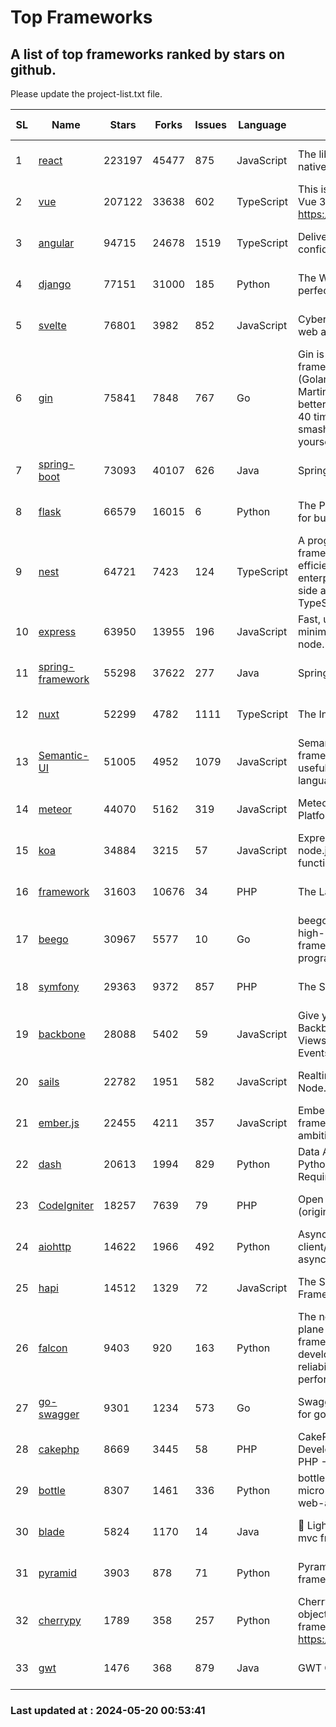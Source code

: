 # Top Frameworks
## A list of top frameworks ranked by stars on github.  
Please update the project-list.txt file.

| SL| Name  | Stars| Forks| Issues | Language | Description | Last Commit |
| --| ------| -----| ---- | ------ | -------- | ----------- | ----------- |
| 1 | [react](https://github.com/facebook/react) | 223197 | 45477 | 875 | JavaScript | The library for web and native user interfaces. | 2024-05-19 03:17:52 |
| 2 | [vue](https://github.com/vuejs/vue) | 207122 | 33638 | 602 | TypeScript | This is the repo for Vue 2. For Vue 3, go to https://github.com/vuejs/core | 2023-12-31 13:23:55 |
| 3 | [angular](https://github.com/angular/angular) | 94715 | 24678 | 1519 | TypeScript | Deliver web apps with confidence 🚀 | 2024-05-17 19:59:41 |
| 4 | [django](https://github.com/django/django) | 77151 | 31000 | 185 | Python | The Web framework for perfectionists with deadlines. | 2024-05-17 15:13:58 |
| 5 | [svelte](https://github.com/sveltejs/svelte) | 76801 | 3982 | 852 | JavaScript | Cybernetically enhanced web apps | 2024-05-17 15:34:26 |
| 6 | [gin](https://github.com/gin-gonic/gin) | 75841 | 7848 | 767 | Go | Gin is a HTTP web framework written in Go (Golang). It features a Martini-like API with much better performance -- up to 40 times faster. If you need smashing performance, get yourself some Gin. | 2024-05-19 02:48:07 |
| 7 | [spring-boot](https://github.com/spring-projects/spring-boot) | 73093 | 40107 | 626 | Java | Spring Boot | 2024-05-17 19:52:08 |
| 8 | [flask](https://github.com/pallets/flask) | 66579 | 16015 | 6 | Python | The Python micro framework for building web applications. | 2024-05-11 15:40:26 |
| 9 | [nest](https://github.com/nestjs/nest) | 64721 | 7423 | 124 | TypeScript | A progressive Node.js framework for building efficient, scalable, and enterprise-grade server-side applications with TypeScript/JavaScript 🚀 | 2024-05-16 07:04:40 |
| 10 | [express](https://github.com/expressjs/express) | 63950 | 13955 | 196 | JavaScript | Fast, unopinionated, minimalist web framework for node. | 2024-05-14 02:31:23 |
| 11 | [spring-framework](https://github.com/spring-projects/spring-framework) | 55298 | 37622 | 277 | Java | Spring Framework | 2024-05-17 10:30:39 |
| 12 | [nuxt](https://github.com/nuxt/nuxt) | 52299 | 4782 | 1111 | TypeScript | The Intuitive Vue Framework. | 2024-05-20 00:53:20 |
| 13 | [Semantic-UI](https://github.com/Semantic-Org/Semantic-UI) | 51005 | 4952 | 1079 | JavaScript | Semantic is a UI component framework based around useful principles from natural language. | 2023-01-11 17:05:32 |
| 14 | [meteor](https://github.com/meteor/meteor) | 44070 | 5162 | 319 | JavaScript | Meteor, the JavaScript App Platform | 2024-05-15 19:06:35 |
| 15 | [koa](https://github.com/koajs/koa) | 34884 | 3215 | 57 | JavaScript | Expressive middleware for node.js using ES2017 async functions | 2024-04-22 06:25:10 |
| 16 | [framework](https://github.com/laravel/framework) | 31603 | 10676 | 34 | PHP | The Laravel Framework. | 2024-05-17 21:44:54 |
| 17 | [beego](https://github.com/beego/beego) | 30967 | 5577 | 10 | Go | beego is an open-source, high-performance web framework for the Go programming language. | 2024-05-15 14:10:56 |
| 18 | [symfony](https://github.com/symfony/symfony) | 29363 | 9372 | 857 | PHP | The Symfony PHP framework | 2024-05-17 15:47:56 |
| 19 | [backbone](https://github.com/jashkenas/backbone) | 28088 | 5402 | 59 | JavaScript | Give your JS App some Backbone with Models, Views, Collections, and Events | 2024-03-06 23:22:47 |
| 20 | [sails](https://github.com/balderdashy/sails) | 22782 | 1951 | 582 | JavaScript | Realtime MVC Framework for Node.js | 2024-05-17 22:00:56 |
| 21 | [ember.js](https://github.com/emberjs/ember.js) | 22455 | 4211 | 357 | JavaScript | Ember.js - A JavaScript framework for creating ambitious web applications | 2024-05-14 19:04:27 |
| 22 | [dash](https://github.com/plotly/dash) | 20613 | 1994 | 829 | Python | Data Apps & Dashboards for Python. No JavaScript Required. | 2024-05-15 19:22:03 |
| 23 | [CodeIgniter](https://github.com/bcit-ci/CodeIgniter) | 18257 | 7639 | 79 | PHP | Open Source PHP Framework (originally from EllisLab) | 2024-03-20 03:51:42 |
| 24 | [aiohttp](https://github.com/aio-libs/aiohttp) | 14622 | 1966 | 492 | Python | Asynchronous HTTP client/server framework for asyncio and Python | 2024-05-16 23:14:27 |
| 25 | [hapi](https://github.com/hapijs/hapi) | 14512 | 1329 | 72 | JavaScript | The Simple, Secure Framework Developers Trust | 2024-04-09 14:33:32 |
| 26 | [falcon](https://github.com/falconry/falcon) | 9403 | 920 | 163 | Python | The no-magic web data plane API and microservices framework for Python developers, with a focus on reliability, correctness, and performance at scale. | 2024-05-07 19:30:52 |
| 27 | [go-swagger](https://github.com/go-swagger/go-swagger) | 9301 | 1234 | 573 | Go | Swagger 2.0 implementation for go | 2024-05-13 17:21:38 |
| 28 | [cakephp](https://github.com/cakephp/cakephp) | 8669 | 3445 | 58 | PHP | CakePHP: The Rapid Development Framework for PHP - Official Repository | 2024-05-13 13:54:00 |
| 29 | [bottle](https://github.com/bottlepy/bottle) | 8307 | 1461 | 336 | Python | bottle.py is a fast and simple micro-framework for python web-applications. | 2024-01-03 22:31:48 |
| 30 | [blade](https://github.com/lets-blade/blade) | 5824 | 1170 | 14 | Java | :rocket: Lightning fast and elegant mvc framework for Java8 | 2023-06-16 05:18:49 |
| 31 | [pyramid](https://github.com/Pylons/pyramid) | 3903 | 878 | 71 | Python | Pyramid - A Python web framework | 2024-03-03 23:38:59 |
| 32 | [cherrypy](https://github.com/cherrypy/cherrypy) | 1789 | 358 | 257 | Python | CherryPy is a pythonic, object-oriented HTTP framework.      https://cherrypy.dev | 2024-04-22 23:41:04 |
| 33 | [gwt](https://github.com/gwtproject/gwt) | 1476 | 368 | 879 | Java | GWT Open Source Project | 2024-05-12 19:01:43 |

### Last updated at : 2024-05-20 00:53:41
